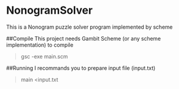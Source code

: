 # NonogramSolver
This is a Nonogram puzzle solver program implemented by scheme

##Compile
This project needs Gambit Scheme (or any scheme implementation) to compile
> gsc -exe main.scm

##Running
I recommands you to prepare input file (input.txt)
> main <input.txt
